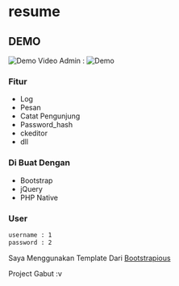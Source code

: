 # resume


## DEMO

![Demo Video](https://user-images.githubusercontent.com/50283048/103703116-8f8fde00-4fd9-11eb-81e1-9af24ce7140b.gif)
Admin :
![Demo](https://user-images.githubusercontent.com/50283048/103633091-d220ce80-4f77-11eb-9383-776eb7c4c53c.png)

### Fitur
- Log
- Pesan
- Catat Pengunjung
- Password_hash
- ckeditor
- dll

### Di Buat Dengan
- Bootstrap
- jQuery
- PHP Native

### User

```bash
username : 1  
password : 2
```

Saya Menggunakan Template Dari <a href="https://bootstrapious.com/" target="_blank">Bootstrapious</a>

Project Gabut :v

